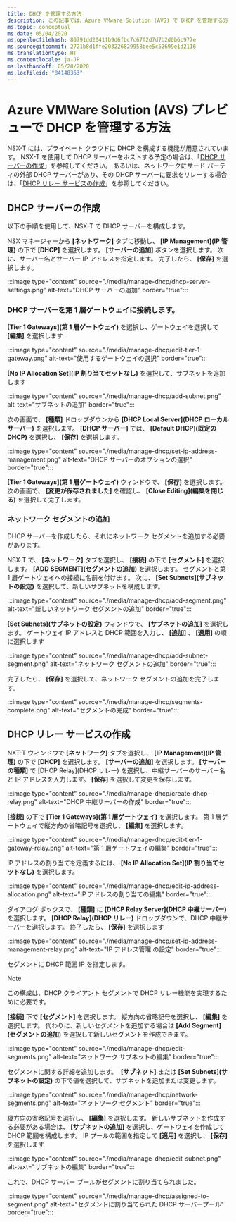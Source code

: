 ```yaml
---
title: DHCP を管理する方法
description: この記事では、Azure VMware Solution (AVS) で DHCP を管理する方法について説明します
ms.topic: conceptual
ms.date: 05/04/2020
ms.openlocfilehash: 80791dd2041fb9d6fbc7c67f2d7d7b2d0b6c977e
ms.sourcegitcommit: 2721b8d1ffe203226829958bee5c52699e1d2116
ms.translationtype: HT
ms.contentlocale: ja-JP
ms.lasthandoff: 05/28/2020
ms.locfileid: "84148363"
---
```

# <a name="how-to-manage-dhcp-in-azure-vmware-solution-avs-preview"></a>Azure VMWare Solution (AVS) プレビューで DHCP を管理する方法

NSX-T には、プライベート クラウドに DHCP を構成する機能が用意されています。 NSX-T を使用して DHCP サーバーをホストする予定の場合は、「[DHCP サーバーの作成](#create-dhcp-server)」を参照してください。 あるいは、ネットワークにサード パーティの外部 DHCP サーバーがあり、その DHCP サーバーに要求をリレーする場合は、「[DHCP リレー サービスの作成](#create-dhcp-relay-service)」を参照してください。

## <a name="create-dhcp-server"></a>DHCP サーバーの作成

以下の手順を使用して、NSX-T で DHCP サーバーを構成します。

NSX マネージャーから **[ネットワーク]** タブに移動し、 **[IP Management]\(IP 管理\)** の下で **[DHCP]** を選択します。 **[サーバーの追加]** ボタンを選択します。 次に、サーバー名とサーバー IP アドレスを指定します。 完了したら、 **[保存]** を選択します。

:::image type="content" source="./media/manage-dhcp/dhcp-server-settings.png" alt-text="DHCP サーバーの追加" border="true":::

### <a name="connect-dhcp-server-to-the-tier-1-gateway"></a>DHCP サーバーを第 1 層ゲートウェイに接続します。

**[Tier 1 Gateways]\(第 1 層ゲートウェイ\)** を選択し、ゲートウェイを選択して **[編集]** を選択します

:::image type="content" source="./media/manage-dhcp/edit-tier-1-gateway.png" alt-text="使用するゲートウェイの選択" border="true":::

**[No IP Allocation Set]\(IP 割り当てセットなし\)** を選択して、サブネットを追加します

:::image type="content" source="./media/manage-dhcp/add-subnet.png" alt-text="サブネットの追加" border="true":::

次の画面で、 **[種類]** ドロップダウンから **[DHCP Local Server]\(DHCP ローカル サーバー\)** を選択します。 **[DHCP サーバー]** では、 **[Default DHCP]\(既定の DHCP\)** を選択し、 **[保存]** を選択します。

:::image type="content" source="./media/manage-dhcp/set-ip-address-management.png" alt-text="DHCP サーバーのオプションの選択" border="true":::

**[Tier 1 Gateways]\(第 1 層ゲートウェイ\)** ウィンドウで、 **[保存]** を選択します。 次の画面で、 **[変更が保存されました]** を確認し、 **[Close Editing]\(編集を閉じる\)** を選択して完了します。

### <a name="add-a-network-segment"></a>ネットワーク セグメントの追加

DHCP サーバーを作成したら、それにネットワーク セグメントを追加する必要があります。

NSX-T で、 **[ネットワーク]** タブを選択し、 **[接続]** の下で **[セグメント]** を選択します。 **[ADD SEGMENT]\(セグメントの追加\)** を選択します。 セグメントと第 1 層ゲートウェイへの接続に名前を付けます。 次に、 **[Set Subnets]\(サブネットの設定\)** を選択して、新しいサブネットを構成します。 

:::image type="content" source="./media/manage-dhcp/add-segment.png" alt-text="新しいネットワーク セグメントの追加" border="true":::

**[Set Subnets]\(サブネットの設定\)** ウィンドウで、 **[サブネットの追加]** を選択します。 ゲートウェイ IP アドレスと DHCP 範囲を入力し、 **[追加]** 、 **[適用]** の順に選択します

:::image type="content" source="./media/manage-dhcp/add-subnet-segment.png" alt-text="ネットワーク セグメントの追加" border="true":::

完了したら、 **[保存]** を選択して、ネットワーク セグメントの追加を完了します。

:::image type="content" source="./media/manage-dhcp/segments-complete.png" alt-text="セグメントの完成" border="true":::

## <a name="create-dhcp-relay-service"></a>DHCP リレー サービスの作成

NXT-T ウィンドウで **[ネットワーク]** タブを選択し、 **[IP Management]\(IP 管理\)** の下で **[DHCP]** を選択します。 **[サーバーの追加]** を選択します。 **[サーバーの種類]** で [DHCP Relay]\(DHCP リレー\) を選択し、中継サーバーのサーバー名と IP アドレスを入力します。 **[保存]** を選択して変更を保存します。

:::image type="content" source="./media/manage-dhcp/create-dhcp-relay.png" alt-text="DHCP 中継サーバーの作成" border="true":::

**[接続]** の下で **[Tier 1 Gateways]\(第 1 層ゲートウェイ\)** を選択します。 第 1 層ゲートウェイで縦方向の省略記号を選択し、 **[編集]** を選択します。

:::image type="content" source="./media/manage-dhcp/edit-tier-1-gateway-relay.png" alt-text="第 1 層ゲートウェイの編集" border="true":::

IP アドレスの割り当てを定義するには、 **[No IP Allocation Set]\(IP 割り当てセットなし\)** を選択します。

:::image type="content" source="./media/manage-dhcp/edit-ip-address-allocation.png" alt-text="IP アドレスの割り当ての編集" border="true":::

ダイアログ ボックスで、 **[種類]** に **[DHCP Relay Server]\(DHCP 中継サーバー\)** を選択します。 **[DHCP Relay]\(DHCP リレー\)** ドロップダウンで、DHCP 中継サーバーを選択します。 終了したら、 **[保存]** を選択します

:::image type="content" source="./media/manage-dhcp/set-ip-address-management-relay.png" alt-text="IP アドレス管理 の設定" border="true":::

セグメントに DHCP 範囲 IP を指定します。

> [!NOTE]
> この構成は、DHCP クライアント セグメントで DHCP リレー機能を実現するために必要です。 

**[接続]** 下で **[セグメント]** を選択します。 縦方向の省略記号を選択し、 **[編集]** を選択します。 代わりに、新しいセグメントを追加する場合は **[Add Segment]\(セグメントの追加\)** を選択して新しいセグメントを作成できます。

:::image type="content" source="./media/manage-dhcp/edit-segments.png" alt-text="ネットワーク サブネットの編集" border="true":::

セグメントに関する詳細を追加します。  **[サブネット]** または **[Set Subnets]\(サブネットの設定\)** の下で値を選択して、サブネットを追加または変更します。

:::image type="content" source="./media/manage-dhcp/network-segments.png" alt-text="ネットワーク セグメント" border="true":::

縦方向の省略記号を選択し、 **[編集]** を選択します。 新しいサブネットを作成する必要がある場合は、 **[サブネットの追加]** を選択し、ゲートウェイを作成して DHCP 範囲を構成します。 IP プールの範囲を指定して **[適用]** を選択し、 **[保存]** を選択します

:::image type="content" source="./media/manage-dhcp/edit-subnet.png" alt-text="サブネットの編集" border="true":::

これで、DHCP サーバー プールがセグメントに割り当てられました。

:::image type="content" source="./media/manage-dhcp/assigned-to-segment.png" alt-text="セグメントに割り当てられた DHCP サーバープール" border="true":::

